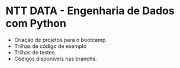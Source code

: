 # NTT DATA - Engenharia de Dados com Python

- Criação de projetos para o bootcamp
- Trilhas de código de exemplo
- Trilhas de testes.
- Códigos disponíveis nas branchs.
